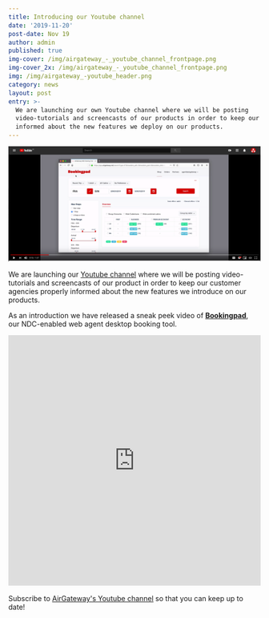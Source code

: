 ```yaml
---
title: Introducing our Youtube channel
date: '2019-11-20'
post-date: Nov 19
author: admin
published: true
img-cover: /img/airgateway_-_youtube_channel_frontpage.png
img-cover_2x: /img/airgateway_-_youtube_channel_frontpage.png
img: /img/airgateway_-youtube_header.png
category: news
layout: post
entry: >-
  We are launching our own Youtube channel where we will be posting
  video-tutorials and screencasts of our products in order to keep our customers
  informed about the new features we deploy on our products.
---
```

![Bookingpad AirGateway screencast](/img/bookingpad_airgateeway_screencast_splash.png)

We are launching our [Youtube channel](https://www.youtube.com/channel/UCmwFyV57gsV6OOL5j98qUTQ) where we will be posting video-tutorials and screencasts of our product in order to keep our customer agencies properly informed about the new features we introduce on our products.

As an introduction we have released a sneak peek video of  [**Bookingpad**](https://bookingpad.net/), our NDC-enabled web agent desktop booking tool.

<iframe width="100%" height="500px" src="https://www.youtube.com/embed/X4gJ9nrSYAs" frameborder="0" allow="accelerometer; autoplay; encrypted-media; gyroscope; picture-in-picture" allowfullscreen></iframe>

Subscribe to [AirGateway's Youtube channel](https://www.youtube.com/channel/UCmwFyV57gsV6OOL5j98qUTQ) so that you can keep up to date!
